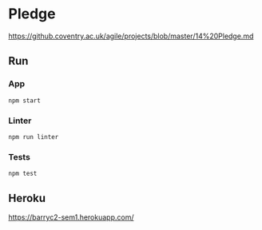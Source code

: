 # Pledge

https://github.coventry.ac.uk/agile/projects/blob/master/14%20Pledge.md

## Run

### App
```shell
npm start
```

### Linter
```shell
npm run linter
```

### Tests
```shell
npm test
```

## Heroku

https://barryc2-sem1.herokuapp.com/

